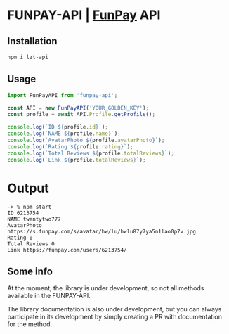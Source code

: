 # FUNPAY-API | [FunPay](https://funpay.com/) API
## Installation
```bash
npm i lzt-api
```
## Usage
```ts
import FunPayAPI from 'funpay-api';

const API = new FunPayAPI('YOUR_GOLDEN_KEY');
const profile = await API.Profile.getProfile();

console.log(`ID ${profile.id}`);
console.log(`NAME ${profile.name}`);
console.log(`AvatarPhoto ${profile.avatarPhoto}`);
console.log(`Rating ${profile.rating}`);
console.log(`Total Reviews ${profile.totalReviews}`);
console.log(`Link ${profile.totalReviews}`);
```

# Output
```
-> % npm start
ID 6213754
NAME twentytwo777
AvatarPhoto https://s.funpay.com/s/avatar/hw/lu/hwlu87y7ya5n1lao0p7v.jpg
Rating 0
Total Reviews 0
Link https://funpay.com/users/6213754/
```

## Some info
At the moment, the library is under development, so not all methods available in the FUNPAY-API.

The library documentation is also under development, but you can always participate in its development by simply creating a PR with documentation for the method.